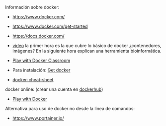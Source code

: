 Información sobre docker:

* https://www.docker.com/

* https://www.docker.com/get-started

* https://docs.docker.com/

* [video](https://www.youtube.com/watch?v=shMr_Bd01Ko) la primer hora es la que cubre lo básico de docker ¿contenedores, imágenes? En la siguiente hora explican una herramienta bioinformática.

* [Play with Docker Classroom](https://training.play-with-docker.com/)

* Para instalación: [Get docker](https://docs.docker.com/install/) 

* [docker-cheat-sheet](https://github.com/wsargent/docker-cheat-sheet)

docker online: (crear una cuenta en [dockerhub](https://hub.docker.com/))

* [Play with Docker](https://labs.play-with-docker.com/)

Alternativa para uso de docker no desde la línea de comandos:

* https://www.portainer.io/

